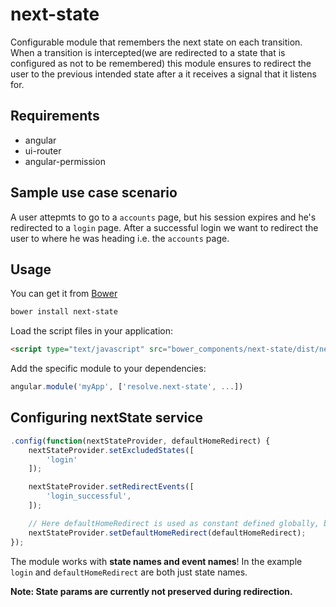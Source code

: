 # next-state

Configurable module that remembers the next state on each transition. When a transition is intercepted(we are redirected to a state that is configured as not to be remembered)
this module ensures to redirect the user to the previous intended state after a it receives a signal that it listens for.

## Requirements

- angular
- ui-router
- angular-permission

## Sample use case scenario

A user attepmts to go to a `accounts` page, but his session expires and he's redirected to a `login` page.
After a successful login we want to redirect the user to where he was heading i.e. the `accounts` page.

## Usage
You can get it from [Bower](http://bower.io/)

```sh
bower install next-state
```

Load the script files in your application:

```html
<script type="text/javascript" src="bower_components/next-state/dist/next-state.min.js"></script>
```

Add the specific module to your dependencies:

```javascript
angular.module('myApp', ['resolve.next-state', ...])
```
## Configuring nextState service

```js
.config(function(nextStateProvider, defaultHomeRedirect) {
    nextStateProvider.setExcludedStates([
        'login'
    ]);

    nextStateProvider.setRedirectEvents([
        'login_successful',
    ]);

    // Here defaultHomeRedirect is used as constant defined globally, but if you want feel free to mention a state name directly
    nextStateProvider.setDefaultHomeRedirect(defaultHomeRedirect);
});
```

The module works with **state names and event names**! In the example `login` and `defaultHomeRedirect` are both just state names.

**Note: State params are currently not preserved during redirection.**



